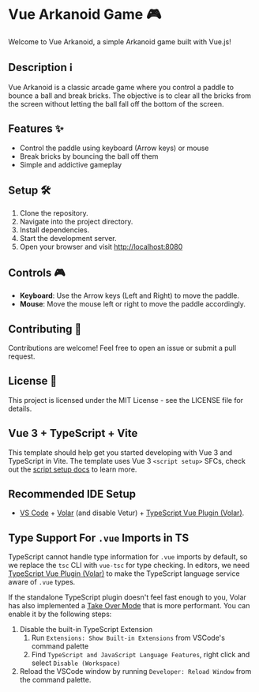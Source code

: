 # Vue Arkanoid Game 🎮

Welcome to Vue Arkanoid, a simple Arkanoid game built with Vue.js!

## Description ℹ️

Vue Arkanoid is a classic arcade game where you control a paddle to bounce a ball and break bricks. The objective is to clear all the bricks from the screen without letting the ball fall off the bottom of the screen.

## Features ✨

- Control the paddle using keyboard (Arrow keys) or mouse
- Break bricks by bouncing the ball off them
- Simple and addictive gameplay

## Setup 🛠️

1. Clone the repository.
2. Navigate into the project directory.
3. Install dependencies.
4. Start the development server.
5. Open your browser and visit [http://localhost:8080](http://localhost:8080)

## Controls 🎮

- **Keyboard**: Use the Arrow keys (Left and Right) to move the paddle.
- **Mouse**: Move the mouse left or right to move the paddle accordingly.

## Contributing 🤝

Contributions are welcome! Feel free to open an issue or submit a pull request.

## License 📝

This project is licensed under the MIT License - see the LICENSE file for details.

## Vue 3 + TypeScript + Vite

This template should help get you started developing with Vue 3 and TypeScript in Vite. The template uses Vue 3 `<script setup>` SFCs, check out the [script setup docs](https://v3.vuejs.org/api/sfc-script-setup.html#sfc-script-setup) to learn more.

## Recommended IDE Setup

- [VS Code](https://code.visualstudio.com/) + [Volar](https://marketplace.visualstudio.com/items?itemName=Vue.volar) (and disable Vetur) + [TypeScript Vue Plugin (Volar)](https://marketplace.visualstudio.com/items?itemName=Vue.vscode-typescript-vue-plugin).

## Type Support For `.vue` Imports in TS

TypeScript cannot handle type information for `.vue` imports by default, so we replace the `tsc` CLI with `vue-tsc` for type checking. In editors, we need [TypeScript Vue Plugin (Volar)](https://marketplace.visualstudio.com/items?itemName=Vue.vscode-typescript-vue-plugin) to make the TypeScript language service aware of `.vue` types.

If the standalone TypeScript plugin doesn't feel fast enough to you, Volar has also implemented a [Take Over Mode](https://github.com/johnsoncodehk/volar/discussions/471#discussioncomment-1361669) that is more performant. You can enable it by the following steps:

1. Disable the built-in TypeScript Extension
   1. Run `Extensions: Show Built-in Extensions` from VSCode's command palette
   2. Find `TypeScript and JavaScript Language Features`, right click and select `Disable (Workspace)`
2. Reload the VSCode window by running `Developer: Reload Window` from the command palette.
